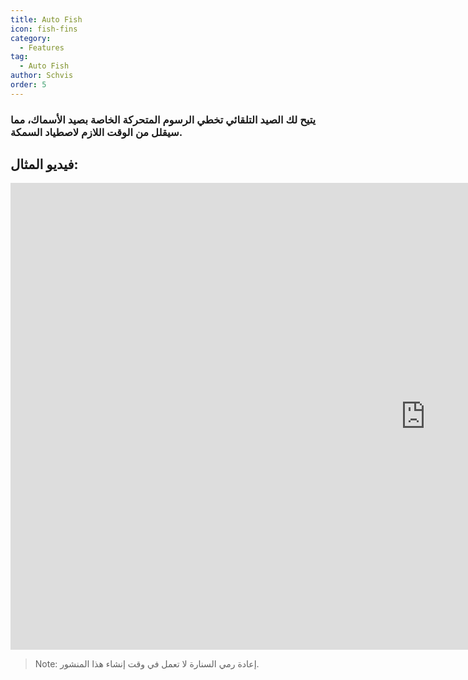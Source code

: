 ```yaml
---
title: Auto Fish
icon: fish-fins
category:
  - Features
tag:
  - Auto Fish
author: Schvis
order: 5
---
```


### يتيح لك الصيد التلقائي تخطي الرسوم المتحركة الخاصة بصيد الأسماك، مما سيقلل من الوقت اللازم لاصطياد السمكة.

## فيديو المثال:

<div class="iframe-container"><iframe width="1328" height="747" src="https://www.youtube.com/embed/K_l4Tg-81iQ?list=PL5eI1Tb64p56g27qfYk7VuFTz4FK6YrKa" title="Korepi - Auto Fish" frameborder="0" allow="accelerometer; autoplay; clipboard-write; encrypted-media; gyroscope; picture-in-picture; web-share" referrerpolicy="strict-origin-when-cross-origin" allowfullscreen></iframe></div>

> Note: إعادة رمي السنارة لا تعمل في وقت إنشاء هذا المنشور.